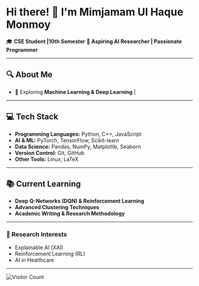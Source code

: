 # Hi there! 👋 I'm Mimjamam Ul Haque Monmoy  

🎓 **CSE Student |10th Semester**
📖 **Aspiring AI Researcher | Passionate Programmer**  

---

## 🔍 About Me
- 🧠 Exploring **Machine Learning & Deep Learning**
|
---

## 💻 Tech Stack
- **Programming Languages:** Python, C++, JavaScript
- **AI & ML:** PyTorch, TensorFlow, Scikit-learn
- **Data Science:** Pandas, NumPy, Matplotlib, Seaborn
- **Version Control:** Git, GitHub
- **Other Tools:** Linux, LaTeX

---

## 📚 Current Learning
- **Deep Q-Networks (DQN) & Reinforcement Learning**
- **Advanced Clustering Techniques**
- **Academic Writing & Research Methodology**

---


### 🔬 Research Interests
- Explainable AI (XAI)
- Reinforcement Learning (RL)
- AI in Healthcare

---
![Visitor Count](https://hit.yhype.me/github/profile?user=mimjamam)




